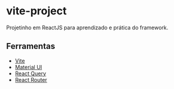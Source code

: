 # vite-project

Projetinho em ReactJS para aprendizado e prática do framework.

## Ferramentas
- [Vite](https://vitejs.dev/)
- [Material UI](https://mui.com/)
- [React Query](https://tanstack.com/query/v3/)
- [React Router](https://reactrouter.com/en/main)

